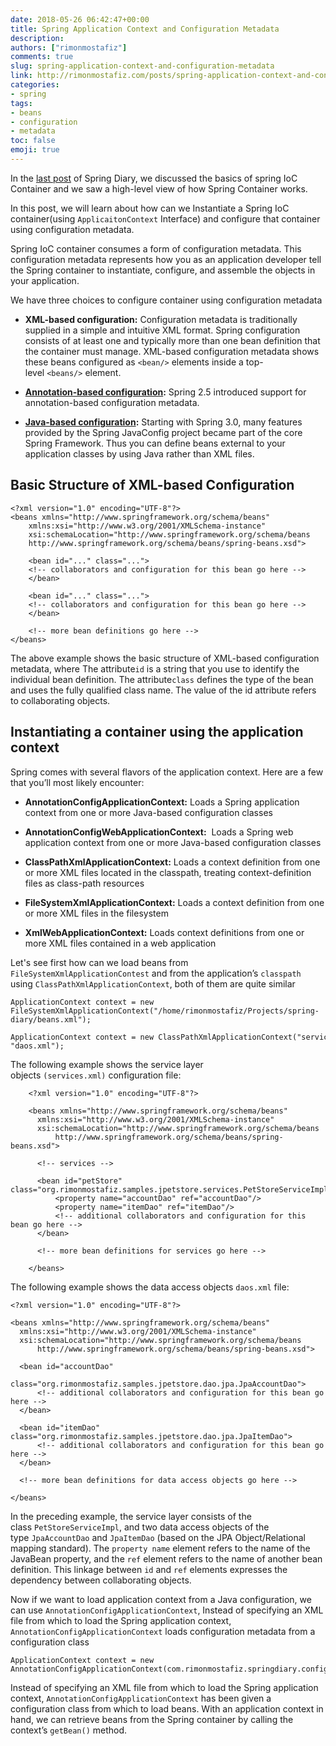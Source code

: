 ```yaml
---
date: 2018-05-26 06:42:47+00:00
title: Spring Application Context and Configuration Metadata
description:
authors: ["rimonmostafiz"]
comments: true
slug: spring-application-context-and-configuration-metadata
link: http://rimonmostafiz.com/posts/spring-application-context-and-configuration-metadata
categories:
- spring
tags:
- beans
- configuration
- metadata
toc: false
emoji: true
---
```


In the [last post](http://www.rimonmostafiz.com/blog/auto-bean-wiring-of-spring/) of Spring Diary, we discussed the basics of spring IoC Container and we saw a high-level view of how Spring Container works.

In this post, we will learn about how can we Instantiate a Spring IoC container(using `ApplicaitonContext` Interface) and configure that container using configuration metadata.

Spring IoC container consumes a form of configuration metadata. This configuration metadata represents how you as an application developer tell the Spring container to instantiate, configure, and assemble the objects in your application.

We have three choices to configure container using configuration metadata

  * **XML-based configuration:** Configuration metadata is traditionally supplied in a simple and intuitive XML format. Spring configuration consists of at least one and typically more than one bean definition that the container must manage. XML-based configuration metadata shows these beans configured as `<bean/>` elements inside a top-level `<beans/>` element.

  * **[Annotation-based configuration](https://docs.spring.io/spring/docs/current/spring-framework-reference/core.html#beans-annotation-config):** Spring 2.5 introduced support for annotation-based configuration metadata.

  * **[Java-based configuration](https://docs.spring.io/spring/docs/current/spring-framework-reference/core.html#beans-java):** Starting with Spring 3.0, many features provided by the Spring JavaConfig project became part of the core Spring Framework. Thus you can define beans external to your application classes by using Java rather than XML files.


## Basic Structure of XML-based Configuration
    <?xml version="1.0" encoding="UTF-8"?>
    <beans xmlns="http://www.springframework.org/schema/beans"
        xmlns:xsi="http://www.w3.org/2001/XMLSchema-instance"
        xsi:schemaLocation="http://www.springframework.org/schema/beans
        http://www.springframework.org/schema/beans/spring-beans.xsd">

        <bean id="..." class="...">
        <!-- collaborators and configuration for this bean go here -->
        </bean>  

        <bean id="..." class="...">
        <!-- collaborators and configuration for this bean go here -->
        </bean>

        <!-- more bean definitions go here -->
    </beans>

The above example shows the basic structure of XML-based configuration metadata, where The attribute`id` is a string that you use to identify the individual bean definition. The attribute`class` defines the type of the bean and uses the fully qualified class name. The value of the id attribute refers to collaborating objects.

## Instantiating a container using the application context

Spring comes with several flavors of the application context. Here are a few that you’ll most likely encounter:

  * **AnnotationConfigApplicationContext:** Loads a Spring application context from one or more Java-based configuration classes

  * **AnnotationConfigWebApplicationContext:**  Loads a Spring web application context from one or more Java-based configuration classes

  * **ClassPathXmlApplicationContext:** Loads a context definition from one or more XML files located in the classpath, treating context-definition files as class-path resources

  * **FileSystemXmlApplicationContext:** Loads a context definition from one or more XML files in the filesystem

  * **XmlWebApplicationContext:** Loads context definitions from one or more XML files contained in a web application


Let's see first how can we load beans from `FileSystemXmlApplicationContest` and from the application’s `classpath` using `ClassPathXmlApplicationContext`, both of them are quite similar

    ApplicationContext context = new FileSystemXmlApplicationContext("/home/rimonmostafiz/Projects/spring-diary/beans.xml");

    ApplicationContext context = new ClassPathXmlApplicationContext("service.xml", "daos.xml");

The following example shows the service layer objects `(services.xml)` configuration file:

        <?xml version="1.0" encoding="UTF-8"?>

        <beans xmlns="http://www.springframework.org/schema/beans"
          xmlns:xsi="http://www.w3.org/2001/XMLSchema-instance"
          xsi:schemaLocation="http://www.springframework.org/schema/beans
              http://www.springframework.org/schema/beans/spring-beans.xsd">

          <!-- services -->

          <bean id="petStore" class="org.rimonmostafiz.samples.jpetstore.services.PetStoreServiceImpl">
              <property name="accountDao" ref="accountDao"/>
              <property name="itemDao" ref="itemDao"/>
              <!-- additional collaborators and configuration for this bean go here -->
          </bean>

          <!-- more bean definitions for services go here -->

        </beans>

The following example shows the data access objects `daos.xml` file:

    <?xml version="1.0" encoding="UTF-8"?>

    <beans xmlns="http://www.springframework.org/schema/beans"
      xmlns:xsi="http://www.w3.org/2001/XMLSchema-instance"
      xsi:schemaLocation="http://www.springframework.org/schema/beans
          http://www.springframework.org/schema/beans/spring-beans.xsd">

      <bean id="accountDao"
          class="org.rimonmostafiz.samples.jpetstore.dao.jpa.JpaAccountDao">
          <!-- additional collaborators and configuration for this bean go here -->
      </bean>

      <bean id="itemDao" class="org.rimonmostafiz.samples.jpetstore.dao.jpa.JpaItemDao">
          <!-- additional collaborators and configuration for this bean go here -->
      </bean>

      <!-- more bean definitions for data access objects go here -->

    </beans>

In the preceding example, the service layer consists of the class `PetStoreServiceImpl`, and two data access objects of the type `JpaAccountDao` and `JpaItemDao` (based on the JPA Object/Relational mapping standard). The `property name` element refers to the name of the JavaBean property, and the `ref` element refers to the name of another bean definition. This linkage between `id` and `ref` elements expresses the dependency between collaborating objects.

Now if we want to load application context from a Java configuration, we can use `AnnotationConfigApplicationContext`, Instead of specifying an XML file from which to load the Spring application context, `AnnotationConfigApplicationContext` loads configuration metadata from a configuration class

    ApplicationContext context = new AnnotationConfigApplicationContext(com.rimonmostafiz.springdiary.config.AppConfig.class);

Instead of specifying an XML file from which to load the Spring application context,
`AnnotationConfigApplicationContext` has been given a configuration class from
which to load beans. With an application context in hand, we can retrieve beans from the Spring container by calling the context’s `getBean()` method.
